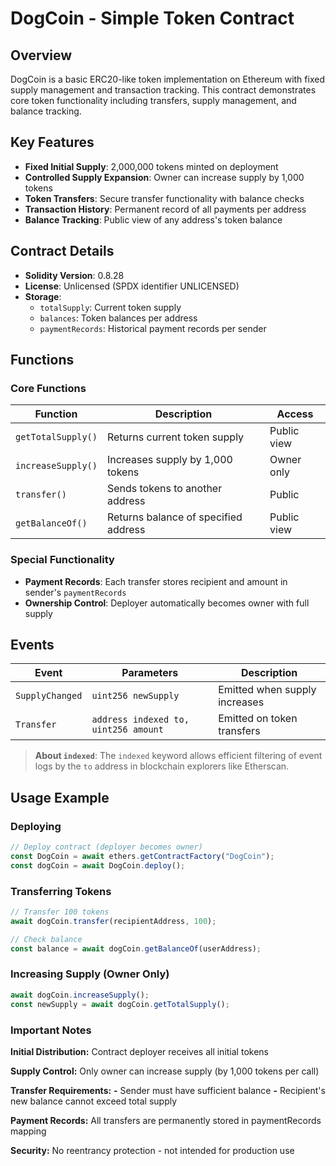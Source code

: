 # DogCoin - Simple Token Contract

## Overview
DogCoin is a basic ERC20-like token implementation on Ethereum with fixed supply management and transaction tracking. This contract demonstrates core token functionality including transfers, supply management, and balance tracking.

## Key Features
- **Fixed Initial Supply**: 2,000,000 tokens minted on deployment
- **Controlled Supply Expansion**: Owner can increase supply by 1,000 tokens
- **Token Transfers**: Secure transfer functionality with balance checks
- **Transaction History**: Permanent record of all payments per address
- **Balance Tracking**: Public view of any address's token balance

## Contract Details
- **Solidity Version**: 0.8.28
- **License**: Unlicensed (SPDX identifier UNLICENSED)
- **Storage**: 
  - `totalSupply`: Current token supply
  - `balances`: Token balances per address
  - `paymentRecords`: Historical payment records per sender

## Functions

### Core Functions
| Function          | Description                                | Access      |
|-------------------|--------------------------------------------|-------------|
| `getTotalSupply()` | Returns current token supply               | Public view |
| `increaseSupply()` | Increases supply by 1,000 tokens           | Owner only  |
| `transfer()`      | Sends tokens to another address            | Public      |
| `getBalanceOf()`  | Returns balance of specified address       | Public view |

### Special Functionality
- **Payment Records**: Each transfer stores recipient and amount in sender's `paymentRecords`
- **Ownership Control**: Deployer automatically becomes owner with full supply

## Events
| Event              | Parameters                          | Description                     |
|--------------------|-------------------------------------|---------------------------------|
| `SupplyChanged`    | `uint256 newSupply`                 | Emitted when supply increases   |
| `Transfer`         | `address indexed to, uint256 amount`| Emitted on token transfers      |

> **About `indexed`**: The `indexed` keyword allows efficient filtering of event logs by the `to` address in blockchain explorers like Etherscan.

## Usage Example

### Deploying
```javascript
// Deploy contract (deployer becomes owner)
const DogCoin = await ethers.getContractFactory("DogCoin");
const dogCoin = await DogCoin.deploy();
```
### Transferring Tokens
```javascript
// Transfer 100 tokens
await dogCoin.transfer(recipientAddress, 100);

// Check balance
const balance = await dogCoin.getBalanceOf(userAddress);
```
### Increasing Supply (Owner Only)
```javascript
await dogCoin.increaseSupply();
const newSupply = await dogCoin.getTotalSupply();
```
### Important Notes
**Initial Distribution:** Contract deployer receives all initial tokens

**Supply Control:** Only owner can increase supply (by 1,000 tokens per call)

**Transfer Requirements:**
**-** Sender must have sufficient balance
**-** Recipient's new balance cannot exceed total supply

**Payment Records:** All transfers are permanently stored in paymentRecords mapping

**Security:** No reentrancy protection - not intended for production use
